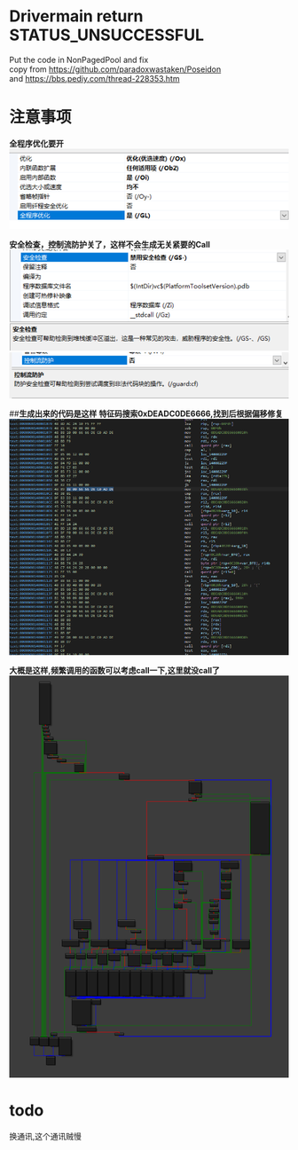# Drivermain return STATUS_UNSUCCESSFUL

Put the code in NonPagedPool and fix  
copy from https://github.com/paradoxwastaken/Poseidon  
and https://bbs.pediy.com/thread-228353.htm  
  
# 注意事项  
**全程序优化要开**  
![image](pic/微信图片_20220420165928.png)  
  
**安全检查，控制流防护关了，这样不会生成无关紧要的Call**  
![image](pic/微信图片_20220420170035.png)  
![image](pic/微信图片_20220420170646.png)  
  
  
##**生成出来的代码是这样**
**特征码搜索0xDEADC0DE6666,找到后根据偏移修复**  
![image](pic/微信图片_20220420170558.png)  
  
  
**大概是这样,频繁调用的函数可以考虑call一下,这里就没call了**
![image](pic/微信图片_20220420171222.png)

# todo
换通讯,这个通讯贼慢
